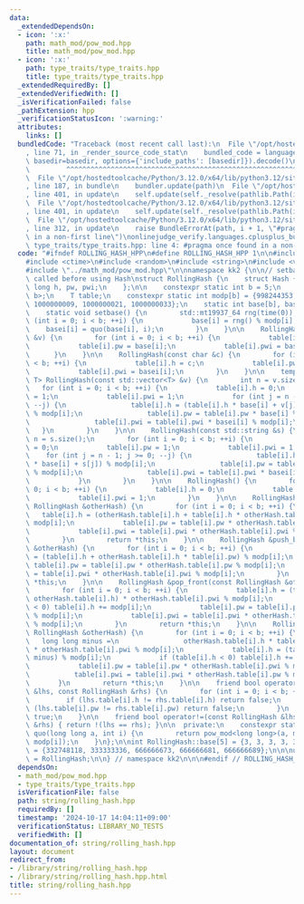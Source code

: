 ```yaml
---
data:
  _extendedDependsOn:
  - icon: ':x:'
    path: math_mod/pow_mod.hpp
    title: math_mod/pow_mod.hpp
  - icon: ':x:'
    path: type_traits/type_traits.hpp
    title: type_traits/type_traits.hpp
  _extendedRequiredBy: []
  _extendedVerifiedWith: []
  _isVerificationFailed: false
  _pathExtension: hpp
  _verificationStatusIcon: ':warning:'
  attributes:
    links: []
  bundledCode: "Traceback (most recent call last):\n  File \"/opt/hostedtoolcache/Python/3.12.0/x64/lib/python3.12/site-packages/onlinejudge_verify/documentation/build.py\"\
    , line 71, in _render_source_code_stat\n    bundled_code = language.bundle(stat.path,\
    \ basedir=basedir, options={'include_paths': [basedir]}).decode()\n          \
    \         ^^^^^^^^^^^^^^^^^^^^^^^^^^^^^^^^^^^^^^^^^^^^^^^^^^^^^^^^^^^^^^^^^^^^^^^^^^^^^^^^^\n\
    \  File \"/opt/hostedtoolcache/Python/3.12.0/x64/lib/python3.12/site-packages/onlinejudge_verify/languages/cplusplus.py\"\
    , line 187, in bundle\n    bundler.update(path)\n  File \"/opt/hostedtoolcache/Python/3.12.0/x64/lib/python3.12/site-packages/onlinejudge_verify/languages/cplusplus_bundle.py\"\
    , line 401, in update\n    self.update(self._resolve(pathlib.Path(included), included_from=path))\n\
    \  File \"/opt/hostedtoolcache/Python/3.12.0/x64/lib/python3.12/site-packages/onlinejudge_verify/languages/cplusplus_bundle.py\"\
    , line 401, in update\n    self.update(self._resolve(pathlib.Path(included), included_from=path))\n\
    \  File \"/opt/hostedtoolcache/Python/3.12.0/x64/lib/python3.12/site-packages/onlinejudge_verify/languages/cplusplus_bundle.py\"\
    , line 312, in update\n    raise BundleErrorAt(path, i + 1, \"#pragma once found\
    \ in a non-first line\")\nonlinejudge_verify.languages.cplusplus_bundle.BundleErrorAt:\
    \ type_traits/type_traits.hpp: line 4: #pragma once found in a non-first line\n"
  code: "#ifndef ROLLING_HASH_HPP\n#define ROLLING_HASH_HPP 1\n\n#include <array>\n\
    #include <ctime>\n#include <random>\n#include <string>\n#include <vector>\n\n\
    #include \"../math_mod/pow_mod.hpp\"\n\nnamespace kk2 {\n\n// setbase() must be\
    \ called before using Hash\nstruct RollingHash {\n    struct Hash {\n        long\
    \ long h, pw, pwi;\n    };\n\n    constexpr static int b = 5;\n    using T = std::array<Hash,\
    \ b>;\n    T table;\n    constexpr static int modp[b] = {998244353, 1000000007,\
    \ 1000000009, 1000000021, 1000000033};\n    static int base[b], basei[b];\n\n\
    \    static void setbase() {\n        std::mt19937_64 rng(time(0));\n        for\
    \ (int i = 0; i < b; ++i) {\n            base[i] = rng() % modp[i];\n        \
    \    basei[i] = quo(base[i], i);\n        }\n    }\n\n    RollingHash(const int\
    \ &v) {\n        for (int i = 0; i < b; ++i) {\n            table[i].h = v % modp[i];\n\
    \            table[i].pw = base[i];\n            table[i].pwi = basei[i];\n  \
    \      }\n    }\n\n    RollingHash(const char &c) {\n        for (int i = 0; i\
    \ < b; ++i) {\n            table[i].h = c;\n            table[i].pw = base[i];\n\
    \            table[i].pwi = basei[i];\n        }\n    }\n\n    template <class\
    \ T> RollingHash(const std::vector<T> &v) {\n        int n = v.size();\n     \
    \   for (int i = 0; i < b; ++i) {\n            table[i].h = 0;\n            table[i].pw\
    \ = 1;\n            table[i].pwi = 1;\n            for (int j = n - 1; j >= 0;\
    \ --j) {\n                table[i].h = (table[i].h * base[i] + v[j] % modp[i])\
    \ % modp[i];\n                table[i].pw = table[i].pw * base[i] % modp[i];\n\
    \                table[i].pwi = table[i].pwi * basei[i] % modp[i];\n         \
    \   }\n        }\n    }\n\n    RollingHash(const std::string &s) {\n        int\
    \ n = s.size();\n        for (int i = 0; i < b; ++i) {\n            table[i].h\
    \ = 0;\n            table[i].pw = 1;\n            table[i].pwi = 1;\n        \
    \    for (int j = n - 1; j >= 0; --j) {\n                table[i].h = (table[i].h\
    \ * base[i] + s[j]) % modp[i];\n                table[i].pw = table[i].pw * base[i]\
    \ % modp[i];\n                table[i].pwi = table[i].pwi * basei[i] % modp[i];\n\
    \            }\n        }\n    }\n\n    RollingHash() {\n        for (int i =\
    \ 0; i < b; ++i) {\n            table[i].h = 0;\n            table[i].pw = 1;\n\
    \            table[i].pwi = 1;\n        }\n    }\n\n    RollingHash &push_front(const\
    \ RollingHash &otherHash) {\n        for (int i = 0; i < b; ++i) {\n         \
    \   table[i].h = (otherHash.table[i].h + table[i].h * otherHash.table[i].pw) %\
    \ modp[i];\n            table[i].pw = table[i].pw * otherHash.table[i].pw % modp[i];\n\
    \            table[i].pwi = table[i].pwi * otherHash.table[i].pwi % modp[i];\n\
    \        }\n        return *this;\n    }\n\n    RollingHash &push_back(const RollingHash\
    \ &otherHash) {\n        for (int i = 0; i < b; ++i) {\n            table[i].h\
    \ = (table[i].h + otherHash.table[i].h * table[i].pw) % modp[i];\n           \
    \ table[i].pw = table[i].pw * otherHash.table[i].pw % modp[i];\n            table[i].pwi\
    \ = table[i].pwi * otherHash.table[i].pwi % modp[i];\n        }\n        return\
    \ *this;\n    }\n\n    RollingHash &pop_front(const RollingHash &otherHash) {\n\
    \        for (int i = 0; i < b; ++i) {\n            table[i].h = (table[i].h -\
    \ otherHash.table[i].h) * otherHash.table[i].pwi % modp[i];\n            if (table[i].h\
    \ < 0) table[i].h += modp[i];\n            table[i].pw = table[i].pw * otherHash.table[i].pwi\
    \ % modp[i];\n            table[i].pwi = table[i].pwi * otherHash.table[i].pw\
    \ % modp[i];\n        }\n        return *this;\n    }\n\n    RollingHash &pop_back(const\
    \ RollingHash &otherHash) {\n        for (int i = 0; i < b; ++i) {\n         \
    \   long long minus =\n                otherHash.table[i].h * table[i].pw % modp[i]\
    \ * otherHash.table[i].pwi % modp[i];\n            table[i].h = (table[i].h -\
    \ minus) % modp[i];\n            if (table[i].h < 0) table[i].h += modp[i];\n\
    \            table[i].pw = table[i].pw * otherHash.table[i].pwi % modp[i];\n \
    \           table[i].pwi = table[i].pwi * otherHash.table[i].pw % modp[i];\n \
    \       }\n        return *this;\n    }\n\n    friend bool operator==(const RollingHash\
    \ &lhs, const RollingHash &rhs) {\n        for (int i = 0; i < b; ++i) {\n   \
    \         if (lhs.table[i].h != rhs.table[i].h) return false;\n            if\
    \ (lhs.table[i].pw != rhs.table[i].pw) return false;\n        }\n        return\
    \ true;\n    }\n\n    friend bool operator!=(const RollingHash &lhs, const RollingHash\
    \ &rhs) { return !(lhs == rhs); }\n\n  private:\n    constexpr static long long\
    \ quo(long long a, int i) {\n        return pow_mod<long long>(a, modp[i] - 2,\
    \ modp[i]);\n    }\n};\n\nint RollingHash::base[5] = {3, 3, 3, 3, 3};\nint RollingHash::basei[5]\
    \ = {332748118, 333333336, 666666673, 666666681, 666666689};\n\n\nusing Roliha\
    \ = RollingHash;\n\n} // namespace kk2\n\n\n#endif // ROLLING_HASH_HPP\n"
  dependsOn:
  - math_mod/pow_mod.hpp
  - type_traits/type_traits.hpp
  isVerificationFile: false
  path: string/rolling_hash.hpp
  requiredBy: []
  timestamp: '2024-10-17 14:04:11+09:00'
  verificationStatus: LIBRARY_NO_TESTS
  verifiedWith: []
documentation_of: string/rolling_hash.hpp
layout: document
redirect_from:
- /library/string/rolling_hash.hpp
- /library/string/rolling_hash.hpp.html
title: string/rolling_hash.hpp
---
```

